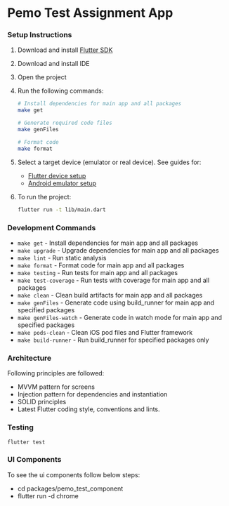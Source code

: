 # Pemo Test Assignment App

### Setup Instructions

1. Download and install [Flutter SDK](https://docs.flutter.dev/get-started/install)
2. Download and install IDE
3. Open the project
4. Run the following commands:
   ```bash
   # Install dependencies for main app and all packages
   make get

   # Generate required code files
   make genFiles

   # Format code
   make format
   ```

5. Select a target device (emulator or real device). See guides for:
   - [Flutter device setup](https://docs.flutter.dev/get-started/test-drive)
   - [Android emulator setup](https://developer.android.com/studio/run/managing-avds)

6. To run the project:
   ```bash
   flutter run -t lib/main.dart
   ```

### Development Commands

- `make get` - Install dependencies for main app and all packages
- `make upgrade` - Upgrade dependencies for main app and all packages
- `make lint` - Run static analysis
- `make format` - Format code for main app and all packages
- `make testing` - Run tests for main app and all packages
- `make test-coverage` - Run tests with coverage for main app and all packages
- `make clean` - Clean build artifacts for main app and all packages
- `make genFiles` - Generate code using build_runner for main app and specified packages
- `make genFiles-watch` - Generate code in watch mode for main app and specified packages
- `make pods-clean` - Clean iOS pod files and Flutter framework
- `make build-runner` - Run build_runner for specified packages only

### Architecture

Following principles are followed:

- MVVM pattern for screens
- Injection pattern for dependencies and instantiation
- SOLID principles
- Latest Flutter coding style, conventions and lints.


### Testing

`flutter test`

### UI Components

To see the ui components follow below steps:

- cd packages/pemo_test_component
- flutter run -d chrome
